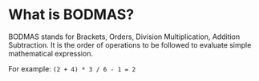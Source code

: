 # What is BODMAS?

BODMAS stands for Brackets, Orders, Division Multiplication, Addition Subtraction.
It is the order of operations to be followed to evaluate simple mathematical expression.

For example: `(2 + 4) * 3 / 6 - 1 = 2`
